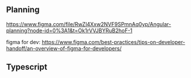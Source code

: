 ## Planning

https://www.figma.com/file/RwZl4Xxw2NVF9SPmnAq0yp/Angular-planning?node-id=0%3A1&t=Ok1rVVJBYRuB2hoF-1

figma for dev:
https://www.figma.com/best-practices/tips-on-developer-handoff/an-overview-of-figma-for-developers/


## Typescript